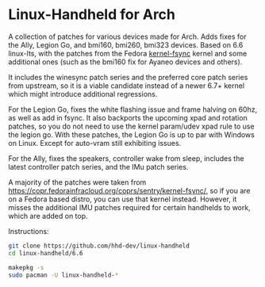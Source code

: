 # Linux-Handheld for Arch
A collection of patches for various devices made for Arch.
Adds fixes for the Ally, Legion Go, and bmi160, bmi260, bmi323 devices.
Based on 6.6 linux-lts, with the patches from the Fedora 
[kernel-fsync](https://copr.fedorainfracloud.org/coprs/sentry/kernel-fsync/) kernel
and some additional ones (such as the bmi160 fix for Ayaneo devices and others).

It includes the winesync patch series and the preferred core patch series from
upstream, so it is a viable candidate instead of a newer 6.7+ kernel which
might introduce additional regressions.

For the Legion Go, fixes the white flashing issue
and frame halving on 60hz, as well as add in fsync.
It also backports the upcoming xpad and rotation patches, so you do not need
to use the kernel param/udev xpad rule to use the legion go.
With these patches, the Legion Go is up to par with Windows on Linux.
Except for auto-vram still exhibiting issues.

For the Ally, fixes the speakers, controller wake from sleep, includes the latest
controller patch series, and the IMu patch series.

A majority of the patches were taken from https://copr.fedorainfracloud.org/coprs/sentry/kernel-fsync/, 
so if you are on a Fedora based distro, you can use that kernel instead.
However, it misses the additional IMU patches required for certain
handhelds to work, which are added on top.

Instructions:
```bash
git clone https://github.com/hhd-dev/linux-handheld
cd linux-handheld/6.6

makepkg -s
sudo pacman -U linux-handheld-*
```